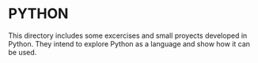 # PYTHON

This directory includes some excercises and small proyects developed in Python. They intend to explore Python as a language and show how it can be used.
